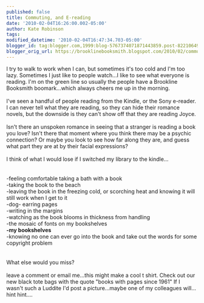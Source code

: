 ```yaml
---
published: false
title: Commuting, and E-reading
date: '2010-02-04T16:26:00.002-05:00'
author: Kate Robinson
tags: 
modified_datetime: '2010-02-04T16:47:34.703-05:00'
blogger_id: tag:blogger.com,1999:blog-5767374071871443859.post-8221064990947470145
blogger_orig_url: https://brooklinebooksmith.blogspot.com/2010/02/commuting-and-e-reading.html
---
```


I try to walk to work when I can, but sometimes it's too cold and I'm too lazy. Sometimes I just like to people watch...I like to see what everyone is reading. I'm on the green line so usually the people have a Brookline Booksmith boomark...which always cheers me up in the morning. <br /><br />I've seen a handful of people reading from the Kindle, or the Sony e-reader. I can never tell what they are reading, so they can hide their romance novels, but the downside is they can't show off that they are reading Joyce. <br /><br />Isn't there an unspoken romance in seeing that a stranger is reading a book you love? Isn't there that moment where you think there may be a psychic connection? Or maybe you look to see how far along they are, and guess what part they are at by their facial expressions?<br /><br />I think of what I would lose if I switched my library to the kindle...<br /><br /><br />-feeling comfortable taking a bath with a book<br />-taking the book to the beach<br />-leaving the book in the freezing cold, or scorching heat and knowing it will still work when I get to it<br />-dog- earring pages<br />-writing in the margins<br />-watching as the book blooms in thickness from handling<br />-the mosaic of fonts on my bookshelves<br /><strong>-my bookshelves</strong><br />-knowing no one can ever go into the book and take out the words for some copyright problem<br /><br /><br />What else would you miss?<br /><br />leave a comment or email me...this might make a cool t shirt. Check out our new black tote bags with the quote "books with pages since 1961" If I wasn't such a Luddite I'd post a picture...maybe one of my colleagues will... hint hint....